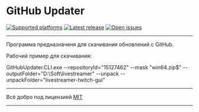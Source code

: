﻿# GitHub Updater

[![Supported platforms][badge-platforms]][Releases] [![Latest release][badge-release]][Releases] [![Open issues][badge-issues]][Issues] 

***

Программа предназначеня для скачивания обновлений с GitHub.

Рабочий пример для скачивания:

GitHubUpdater.CLI.exe --repositoryId="15127462" --mask "win64.zip$" --outputFolder="D:\Soft\livestreamer" --unpack --unpackFolder="livestreamer-twitch-gui"

***

Всё добро под лицензией [MIT][License]

***

  [Releases]: ../../releases "Releases"
  [Issues]: ../../issues "Issues"
  [License]: /LICENSE "License"
  [badge-platforms]: https://img.shields.io/badge/platform-Any%20(mono%20CLI)-green.svg "Supported platforms"
  [badge-release]: https://img.shields.io/github/release/MonkAlex/GitHubUpdater.svg "Latest release"
  [badge-issues]: https://img.shields.io/github/issues/MonkAlex/GitHubUpdater.svg "Open issues"

